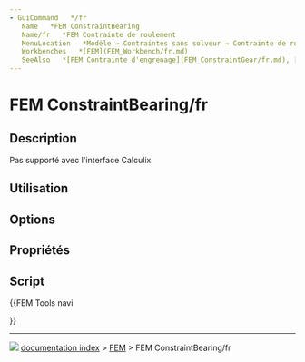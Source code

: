 ```yaml
---
- GuiCommand   */fr
   Name   *FEM ConstraintBearing
   Name/fr   *FEM Contrainte de roulement
   MenuLocation   *Modèle → Contraintes sans solveur → Contrainte de roulement
   Workbenches   *[FEM](FEM_Workbench/fr.md)
   SeeAlso   *[FEM Contrainte d'engrenage](FEM_ConstraintGear/fr.md), [FEM Contrainte de poulie](FEM_ConstraintPulley/fr.md)
---
```


# FEM ConstraintBearing/fr

## Description

Pas supporté avec l\'interface Calculix

## Utilisation

## Options

## Propriétés

## Script





{{FEM Tools navi

}}



---
![](images/Right_arrow.png) [documentation index](../README.md) > [FEM](Category_FEM.md) > FEM ConstraintBearing/fr
